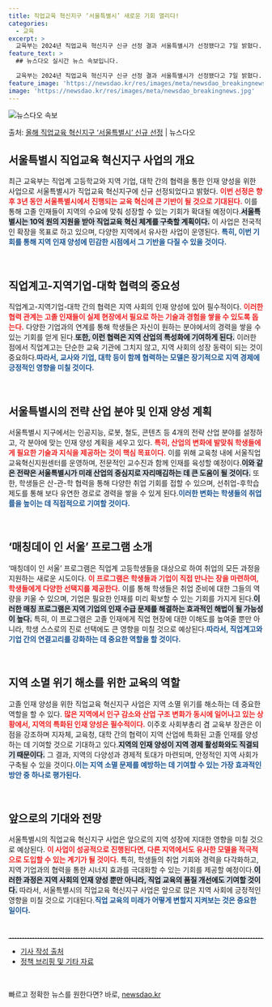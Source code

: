 ```yaml
---
title: 직업교육 혁신지구 ‘서울특별시’ 새로운 기회 열리다!
categories:
  - 교육
excerpt: >
  교육부는 2024년 직업교육 혁신지구 신규 선정 결과 서울특별시가 선정됐다고 7일 밝혔다. 직업교육 혁신지구…
feature_text: >
  ## 뉴스다오 실시간 뉴스 속보입니다.

  교육부는 2024년 직업교육 혁신지구 신규 선정 결과 서울특별시가 선정됐다고 7일 밝혔다. 직업교육 혁신지구…
feature_image: 'https://newsdao.kr/res/images/meta/newsdao_breakingnews.jpg'
image: 'https://newsdao.kr/res/images/meta/newsdao_breakingnews.jpg'
---
```


![뉴스다오 속보](https://newsdao.kr/res/images/meta/newsdao_breakingnews.jpg)

<p>출처: <a href="https://newsdao.kr/3287" rel="dofollow">올해 직업교육 혁신지구 ‘서울특별시’ 신규 선정</a> | 뉴스다오</p>

<h2 data-ke-size="size26">서울특별시 직업교육 혁신지구 사업의 개요</h2>

<p data-ke-size="size16">최근 교육부는 직업계 고등학교와 지역 기업, 대학 간의 협력을 통한 인재 양성을 위한 사업으로 서울특별시가 직업교육 혁신지구에 신규 선정되었다고 밝혔다. <b><span style="color: #ee2323;">이번 선정은 향후 3년 동안 서울특별시에서 진행되는 교육 혁신에 큰 기반이 될 것으로 기대된다.</span></b> 이를 통해 고졸 인재들이 지역의 수요에 맞춰 성장할 수 있는 기회가 확대될 예정이다.<b><span style="background-color: #21538527;">서울특별시는 10억 원의 지원을 받아 직업교육 혁신 체계를 구축할 계획이다.</span></b> 이 사업은 전국적인 확장을 목표로 하고 있으며, 다양한 지역에서 유사한 사업이 운영된다. <b><span style="color: #1a5490;">특히, 이번 기회를 통해 지역 인재 양성에 민감한 시점에서 그 기반을 다질 수 있을 것이다.</span></b></p>

<p data-ke-size="size16">&nbsp;</p>

<h2 data-ke-size="size26">직업계고-지역기업-대학 협력의 중요성</h2>

<p data-ke-size="size16">직업계고-지역기업-대학 간의 협력은 지역 사회의 인재 양성에 있어 필수적이다. <b><span style="color: #ee2323;">이러한 협력 관계는 고졸 인재들이 실제 현장에서 필요로 하는 기술과 경험을 쌓을 수 있도록 돕는다.</span></b> 다양한 기업과의 연계를 통해 학생들은 자신이 원하는 분야에서의 경력을 쌓을 수 있는 기회를 얻게 된다.<b><span style="background-color: #21538527;">또한, 이런 협력은 지역 산업의 특성화에 기여하게 된다.</span></b> 이러한 점에서 직업계고는 단순한 교육 기관에 그치지 않고, 지역 사회의 성장 동력이 되는 것이 중요하다.<b><span style="color: #1a5490;">따라서, 교사와 기업, 대학 등이 함께 협력하는 모델은 장기적으로 지역 경제에 긍정적인 영향을 미칠 것이다.</span></b></p>

<p data-ke-size="size16">&nbsp;</p>

<h2 data-ke-size="size26">서울특별시의 전략 산업 분야 및 인재 양성 계획</h2>

<p data-ke-size="size16">서울특별시 지구에서는 인공지능, 로봇, 철도, 콘텐츠 등 4개의 전략 산업 분야를 설정하고, 각 분야에 맞는 인재 양성 계획을 세우고 있다. <b><span style="color: #ee2323;">특히, 산업의 변화에 발맞춰 학생들에게 필요한 기술과 지식을 제공하는 것이 핵심 목표이다.</span></b> 이를 위해 교육청 내에 서울직업교육혁신지원센터를 운영하며, 전문적인 교수진과 함께 인재를 육성할 예정이다.<b><span style="background-color: #21538527;">이와 같은 전략은 서울특별시가 미래 산업의 중심지로 자리매김하는 데 큰 도움이 될 것이다.</span></b> 또한, 학생들은 산-관-학 협력을 통해 다양한 취업 기회를 접할 수 있으며, 선취업-후학습 제도를 통해 보다 유연한 경로로 경력을 쌓을 수 있게 된다.<b><span style="color: #1a5490;">이러한 변화는 학생들의 취업률을 높이는 데 직접적으로 기여할 것이다.</span></b></p>

<p data-ke-size="size16">&nbsp;</p>

<h2 data-ke-size="size26">‘매칭데이 인 서울’ 프로그램 소개</h2>

<p data-ke-size="size16">‘매칭데이 인 서울’ 프로그램은 직업계 고등학생들을 대상으로 하여 취업의 모든 과정을 지원하는 새로운 시도이다. <b><span style="color: #ee2323;">이 프로그램은 학생들과 기업이 직접 만나는 장을 마련하여, 학생들에게 다양한 선택지를 제공한다.</span></b> 이를 통해 학생들은 취업 준비에 대한 그들의 역량을 키울 수 있으며, 기업은 필요한 인재를 미리 확보할 수 있는 기회를 가지게 된다.<b><span style="background-color: #21538527;">이러한 매칭 프로그램은 지역 기업의 인재 수급 문제를 해결하는 효과적인 해법이 될 가능성이 높다.</span></b> 특히, 이 프로그램은 고졸 인재에게 직업 현장에 대한 이해도를 높여줄 뿐만 아니라, 학생 스스로의 진로 선택에도 큰 영향을 미칠 것으로 예상된다.<b><span style="color: #1a5490;">따라서, 직업계고와 기업 간의 연결고리를 강화하는 데 중요한 역할을 할 것이다.</span></b></p>

<p data-ke-size="size16">&nbsp;</p>

<h2 data-ke-size="size26">지역 소멸 위기 해소를 위한 교육의 역할</h2>

<p data-ke-size="size16">고졸 인재 양성을 위한 직업교육 혁신지구 사업은 지역 소멸 위기를 해소하는 데 중요한 역할을 할 수 있다. <b><span style="color: #ee2323;">많은 지역에서 인구 감소와 산업 구조 변화가 동시에 일어나고 있는 상황에서, 지역의 특화된 인재 양성은 필수적이다.</span></b> 이주호 사회부총리 겸 교육부 장관은 이 점을 강조하며 지자체, 교육청, 대학 간의 협력이 지역 산업에 특화된 고졸 인재를 양성하는 데 기여할 것으로 기대하고 있다.<b><span style="background-color: #21538527;">지역의 인재 양성이 지역 경제 활성화와도 직결되기 때문이다.</span></b> 그 결과, 지역의 다양성과 경제적 토대가 마련되며, 안정적인 지역 사회가 구축될 수 있을 것이다.<b><span style="color: #1a5490;">이는 지역 소멸 문제를 예방하는 데 기여할 수 있는 가장 효과적인 방안 중 하나로 평가된다.</span></b></p>

<p data-ke-size="size16">&nbsp;</p>

<h2 data-ke-size="size26">앞으로의 기대와 전망</h2>

<p data-ke-size="size16">서울특별시의 직업교육 혁신지구 사업은 앞으로의 지역 성장에 지대한 영향을 미칠 것으로 예상된다. <b><span style="color: #ee2323;">이 사업이 성공적으로 진행된다면, 다른 지역에서도 유사한 모델을 적극적으로 도입할 수 있는 계기가 될 것이다.</span></b> 특히, 학생들의 취업 기회와 경력을 다각화하고, 지역 기업과의 협력을 통한 시너지 효과를 극대화할 수 있는 기회를 제공할 예정이다.<b><span style="background-color: #21538527;">이러한 과정은 지역 사회의 인재 양성 뿐만 아니라, 직업 교육의 품질 개선에도 기여할 것이다.</span></b> 따라서, 서울특별시의 직업교육 혁신지구 사업은 앞으로 많은 지역 사회에 긍정적인 영향을 미칠 것으로 기대된다.<b><span style="color: #1a5490;">직업 교육의 미래가 어떻게 변할지 지켜보는 것은 중요한 일이다.</span></b></p>

<p data-ke-size="size16">&nbsp;</p>

<hr style="height: 1px; border: none; border-top: 1px dashed #ccc;" />

<ul>
  <li><a href="https://newsdao.kr/3287">기사 작성 출처</a></li>
  <li><a href="https://https://www.korea.kr">정책 브리핑 및 기타 자료</a></li>
</ul>

<p data-ke-size="size16">&nbsp;</p> 

빠르고 정확한 뉴스를 원한다면? 바로, <a href="https://newsdao.kr" rel="dofollow">newsdao.kr</a>


